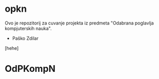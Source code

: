 # opkn

Ovo je repozitorij za cuvanje projekta iz predmeta "Odabrana poglavlja kompjuterskih nauka".

- Paško Zdilar

[hehe]
# OdPKompN
